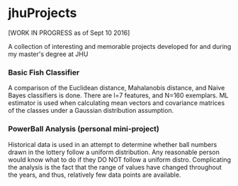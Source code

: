 # jhuProjects
[WORK IN PROGRESS as of Sept 10 2016]

A collection of interesting and memorable projects developed for and during my master's degree at JHU

### Basic Fish Classifier

A comparison of the Euclidean distance, Mahalanobis distance, and Naive Bayes classifiers is done. There are l=7 features, and N=160 exemplars. ML estimator is used when calculating mean vectors and covariance matrices of the classes under a Gaussian distribution assumption. 

### PowerBall Analysis (personal mini-project)

Historical data is used in an attempt to determine whether ball numbers drawn in the lottery follow a uniform distribution. Any reasonable person would know what to do if they DO NOT follow a uniform distro. Complicating the analysis is the fact that the range of values have changed throughout the years, and thus, relatively few data points are available. 
